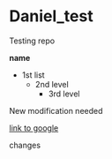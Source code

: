 # Daniel_test
Testing repo

**name**
- 1st list
  - 2nd level
    - 3rd level  

New modification needed 

[link to google](http://www.google.com)

changes

